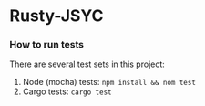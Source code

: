 # Rusty-JSYC


### How to run tests
There are several test sets in this project:
  1. Node (mocha) tests:
  ```npm install && nom test```
  2. Cargo tests:
  ```cargo test```
